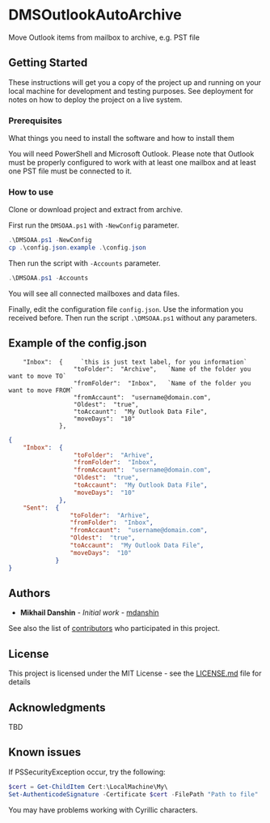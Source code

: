 
# DMSOutlookAutoArchive

Move Outlook items from mailbox to archive, e.g. PST file

## Getting Started

These instructions will get you a copy of the project up and running on your local machine for development and testing purposes. See deployment for notes on how to deploy the project on a live system.

### Prerequisites

What things you need to install the software and how to install them

You will need PowerShell and Microsoft Outlook. Please note that Outlook must be properly configured to work with at least one mailbox and at least one PST file must be connected to it.

### How to use

Clone or download project and extract from archive.

First run the `DMSOAA.ps1` with `-NewConfig` parameter.

```Powershell
.\DMSOAA.ps1 -NewConfig
cp .\config.json.example .\config.json
```

Then run the script with `-Accounts` parameter.

```Powershell
.\DMSOAA.ps1 -Accounts
```

You will see all connected mailboxes and data files.

Finally, edit the configuration file `config.json`. Use the information you received before. Then run the script `.\DMSOAA.ps1` without any parameters.

## Example of the config.json

```
    "Inbox":  {     `this is just text label, for you information`
                  "toFolder":  "Archive",   `Name of the folder you want to move TO`
                  "fromFolder":  "Inbox",   `Name of the folder you want to move FROM`
                  "fromAccaunt":  "username@domain.com",
                  "Oldest":  "true",
                  "toAccaunt":  "My Outlook Data File",
                  "moveDays":  "10"
              },
```

```json
{
    "Inbox":  {
                  "toFolder":  "Arhive",
                  "fromFolder":  "Inbox",
                  "fromAccaunt":  "username@domain.com",
                  "Oldest":  "true",
                  "toAccaunt":  "My Outlook Data File",
                  "moveDays":  "10"
              },
    "Sent":  {
                 "toFolder":  "Arhive",
                 "fromFolder":  "Inbox",
                 "fromAccaunt":  "username@domain.com",
                 "Oldest":  "true",
                 "toAccaunt":  "My Outlook Data File",
                 "moveDays":  "10"
             }
}
```

## Authors

* **Mikhail Danshin** - *Initial work* - [mdanshin](https://github.com/mdanshin)

See also the list of [contributors](https://github.com/mdanshin/DMSOutlookAutoArchive/graphs/contributors) who participated in this project.

## License

This project is licensed under the MIT License - see the [LICENSE.md](LICENSE.md) file for details

## Acknowledgments

TBD

## Known issues
If PSSecurityException occur, try the following:

```Powershell
$cert = Get-ChildItem Cert:\LocalMachine\My\
Set-AuthenticodeSignature -Certificate $cert -FilePath "Path to file"
```

You may have problems working with Cyrillic characters.
